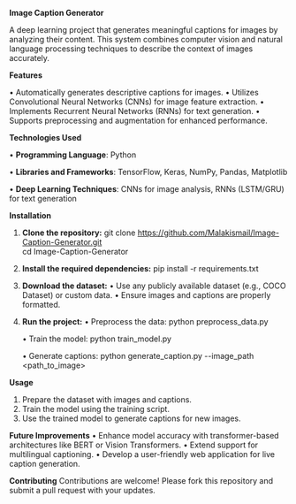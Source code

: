 **Image Caption Generator**

  A deep learning project that generates meaningful captions for images by analyzing their content. This system combines computer vision and natural language processing techniques to describe the context of images accurately.



**Features**

  •	Automatically generates descriptive captions for images.
  •	Utilizes Convolutional Neural Networks (CNNs) for image feature extraction.
  •	Implements Recurrent Neural Networks (RNNs) for text generation.
  •	Supports preprocessing and augmentation for enhanced performance.



**Technologies Used**

  •	**Programming Language**: Python
  
  •	**Libraries and Frameworks**: TensorFlow, Keras, NumPy, Pandas, Matplotlib
  
  •	**Deep Learning Techniques**: CNNs for image analysis, RNNs (LSTM/GRU) for text generation



**Installation**
  1. **Clone the repository:**
       git clone https://github.com/Malakismail/Image-Caption-Generator.git  
       cd Image-Caption-Generator  

  2. **Install the required dependencies:**
       pip install -r requirements.txt  

  3. **Download the dataset:**
       •	Use any publicly available dataset (e.g., COCO Dataset) or custom data.
       •	Ensure images and captions are properly formatted.

  4. **Run the project:**
       •	Preprocess the data:
           python preprocess_data.py  

       •	Train the model:
           python train_model.py  

       •	Generate captions:
          python generate_caption.py --image_path <path_to_image>  



**Usage**
  1. Prepare the dataset with images and captions.
  2. Train the model using the training script.
  3. Use the trained model to generate captions for new images.



**Future Improvements**
  •	Enhance model accuracy with transformer-based architectures like BERT or Vision Transformers.
  •	Extend support for multilingual captioning.
  •	Develop a user-friendly web application for live caption generation.



**Contributing**
  Contributions are welcome! Please fork this repository and submit a pull request with your updates.




